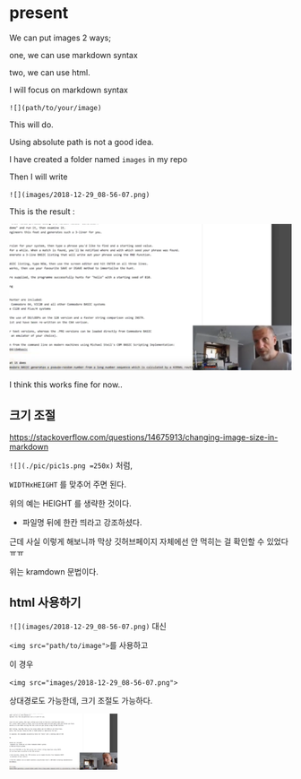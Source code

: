 # present

We can put images 2 ways;

one, we can use markdown syntax

two, we can use html.

I will focus on markdown syntax

`![](path/to/your/image)`

This will do.

Using absolute path is not a good idea.

I have created a folder named `images` in my repo

Then I will write

`![](images/2018-12-29_08-56-07.png)`

This is the result :

![](images/2018-12-29_08-56-07.png)

I think this works fine for now..

## 크기 조절

https://stackoverflow.com/questions/14675913/changing-image-size-in-markdown

`![](./pic/pic1s.png =250x)` 처럼,

`WIDTHxHEIGHT` 를 맞추어 주면 된다.

위의 예는 HEIGHT 를 생략한 것이다.

* 파일명 뒤에 한칸 띄라고 강조하셨다.

근데 사실 이렇게 해보니까 막상 깃허브페이지 자체에선 안 먹히는 걸 확인할 수 있었다 ㅠㅠ

위는 kramdown 문법이다.

## html 사용하기

`![](images/2018-12-29_08-56-07.png)`
대신

`<img src="path/to/image">`를 사용하고

이 경우

`<img src="images/2018-12-29_08-56-07.png">`

상대경로도 가능한데, 크기 조절도 가능하다.

<img src="images/2018-12-29_08-56-07.png" align="left" height="100" >

